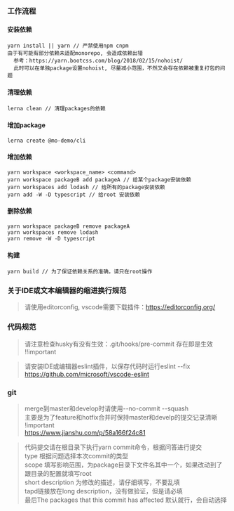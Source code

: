 ### 工作流程

#### 安装依赖
```
yarn install || yarn // 严禁使用npm cnpm
由于有可能有部分依赖未适配monorepo, 会造成依赖出错
  参考：https://yarn.bootcss.com/blog/2018/02/15/nohoist/
  此时可以在单独package设置nohoist, 尽量减小范围，不然又会存在依赖被重复打包的问题
```

#### 清理依赖
`lerna clean // 清理packages的依赖`

#### 增加package
`lerna create @mo-demo/cli`

#### 增加依赖
```
yarn workspace <workspace_name> <command>
yarn workspace packageB add packageA // 给某个package安装依赖
yarn workspaces add lodash // 给所有的package安装依赖
yarn add -W -D typescript // 给root 安装依赖
```

#### 删除依赖
```
yarn workspace packageB remove packageA
yarn workspaces remove lodash
yarn remove -W -D typescript
```

 #### 构建
`yarn build // 为了保证依赖关系的准确，请只在root操作`


### 关于IDE或文本编辑器的缩进换行规范
> 请使用editorconfig, vscode需要下载插件：https://editorconfig.org/


### 代码规范
> 请注意检查husky有没有生效：.git/hooks/pre-commit 存在即是生效 !!important

> 请安装IDE或编辑器eslint插件，以保存代码时运行eslint --fix<br>
>https://github.com/microsoft/vscode-eslint


### git
> merge到master和develop时请使用--no-commit --squash<br>
> 主要是为了feature和hotfix合并时保持master和develp的提交记录清晰 !important<br>
> https://www.jianshu.com/p/58a166f24c81

> 代码提交请在根目录下执行yarn commit命令，根据问答进行提交<br>
> type 根据问题选择本次commit的类型<br>
> scope 填写影响范围，为package目录下文件名其中一个，如果改动到了跟目录的配置就填写root<br>
> short description 为修改的描述，请仔细填写，不要乱填<br>
> tapd链接放在long description，没有做验证，但是请必填<br>
> 最后The packages that this commit has affected 默认就行，会自动选择

